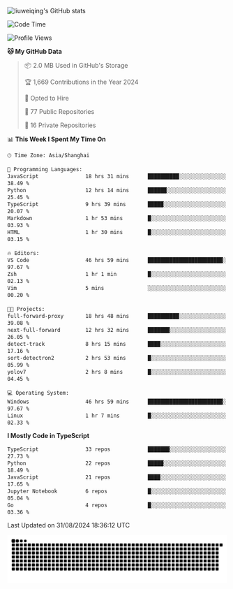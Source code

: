 ![liuweiqing's GitHub stats](https://github-readme-stats.vercel.app/api?username=14790897&show_icons=true&locale=cn&include_all_commits=true&count_private=true)

<!--START_SECTION:waka-->
![Code Time](http://img.shields.io/badge/Code%20Time-1%2C333%20hrs%2049%20mins-blue)

![Profile Views](http://img.shields.io/badge/Profile%20Views-2-blue)

**🐱 My GitHub Data** 

> 📦 2.0 MB Used in GitHub's Storage 
 > 
> 🏆 1,669 Contributions in the Year 2024
 > 
> 💼 Opted to Hire
 > 
> 📜 77 Public Repositories 
 > 
> 🔑 16 Private Repositories 
 > 
📊 **This Week I Spent My Time On** 

```text
🕑︎ Time Zone: Asia/Shanghai

💬 Programming Languages: 
JavaScript               18 hrs 31 mins      ██████████░░░░░░░░░░░░░░░   38.49 % 
Python                   12 hrs 14 mins      ██████░░░░░░░░░░░░░░░░░░░   25.45 % 
TypeScript               9 hrs 39 mins       █████░░░░░░░░░░░░░░░░░░░░   20.07 % 
Markdown                 1 hr 53 mins        █░░░░░░░░░░░░░░░░░░░░░░░░   03.93 % 
HTML                     1 hr 30 mins        █░░░░░░░░░░░░░░░░░░░░░░░░   03.15 % 

🔥 Editors: 
VS Code                  46 hrs 59 mins      ████████████████████████░   97.67 % 
Zsh                      1 hr 1 min          █░░░░░░░░░░░░░░░░░░░░░░░░   02.13 % 
Vim                      5 mins              ░░░░░░░░░░░░░░░░░░░░░░░░░   00.20 % 

🐱‍💻 Projects: 
full-forward-proxy       18 hrs 48 mins      ██████████░░░░░░░░░░░░░░░   39.08 % 
next-full-forward        12 hrs 32 mins      ███████░░░░░░░░░░░░░░░░░░   26.05 % 
detect-track             8 hrs 15 mins       ████░░░░░░░░░░░░░░░░░░░░░   17.16 % 
sort-detectron2          2 hrs 53 mins       █░░░░░░░░░░░░░░░░░░░░░░░░   05.99 % 
yolov7                   2 hrs 8 mins        █░░░░░░░░░░░░░░░░░░░░░░░░   04.45 % 

💻 Operating System: 
Windows                  46 hrs 59 mins      ████████████████████████░   97.67 % 
Linux                    1 hr 7 mins         █░░░░░░░░░░░░░░░░░░░░░░░░   02.33 % 
```

**I Mostly Code in TypeScript** 

```text
TypeScript               33 repos            ███████░░░░░░░░░░░░░░░░░░   27.73 % 
Python                   22 repos            █████░░░░░░░░░░░░░░░░░░░░   18.49 % 
JavaScript               21 repos            ████░░░░░░░░░░░░░░░░░░░░░   17.65 % 
Jupyter Notebook         6 repos             █░░░░░░░░░░░░░░░░░░░░░░░░   05.04 % 
Go                       4 repos             █░░░░░░░░░░░░░░░░░░░░░░░░   03.36 % 
```




 Last Updated on 31/08/2024 18:36:12 UTC
<!--END_SECTION:waka-->

<picture>
  <source media="(prefers-color-scheme: dark)" srcset="https://raw.githubusercontent.com/14790897/14790897/output/github-contribution-grid-snake-dark.svg" />
  <source media="(prefers-color-scheme: light)" srcset="https://raw.githubusercontent.com/14790897/14790897/output/github-contribution-grid-snake.svg" />
  <img alt="github-snake" src="https://raw.githubusercontent.com/14790897/14790897/output/github-contribution-grid-snake.svg" />
</picture>
